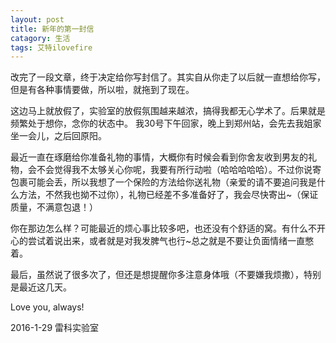 ```yaml
---
layout: post
title: 新年的第一封信
catagory: 生活
tags: 艾特ilovefire
---
```


改完了一段文章，终于决定给你写封信了。其实自从你走了以后就一直想给你写，但是有各种事情要做，所以啦，就拖到了现在。

这边马上就放假了，实验室的放假氛围越来越浓，搞得我都无心学术了。后果就是频繁处于想你，念你的状态中。 我30号下午回家，晚上到郑州站，会先去我姐家坐一会儿，之后回原阳。

最近一直在琢磨给你准备礼物的事情，大概你有时候会看到你舍友收到男友的礼物，会不会觉得我不太够关心你呢，我要有所行动啦（哈哈哈哈哈）。不过你说寄包裹可能会丢，所以我想了一个保险的方法给你送礼物（亲爱的请不要追问我是什么方法，不然我也拗不过你），礼物已经差不多准备好了，我会尽快寄出~（保证质量，不满意包退！）

你在那边怎么样？可能最近的烦心事比较多吧，也还没有个舒适的窝。有什么不开心的尝试着说出来，或者就是对我发脾气也行~总之就是不要让负面情绪一直憋着。

最后，虽然说了很多次了，但还是想提醒你多注意身体哦（不要嫌我烦撒），特别是最近这几天。

Love you, always!

2016-1-29 雷科实验室